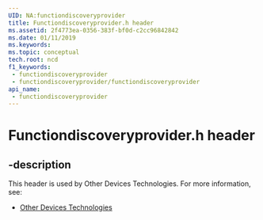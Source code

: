 ```yaml
---
UID: NA:functiondiscoveryprovider
title: Functiondiscoveryprovider.h header
ms.assetid: 2f4773ea-0356-383f-bf0d-c2cc96842842
ms.date: 01/11/2019
ms.keywords: 
ms.topic: conceptual
tech.root: ncd
f1_keywords:
 - functiondiscoveryprovider
 - functiondiscoveryprovider/functiondiscoveryprovider
api_name:
 - functiondiscoveryprovider
---
```


# Functiondiscoveryprovider.h header


## -description

This header is used by Other Devices Technologies. For more information, see:

- [Other Devices Technologies](../_ncd/index.md)

